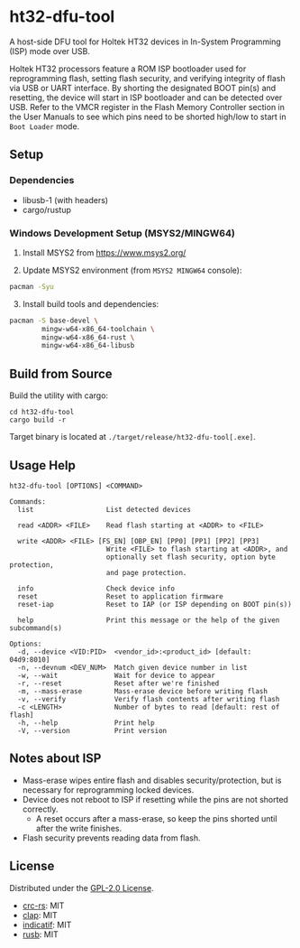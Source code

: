 ht32-dfu-tool
=============

A host-side DFU tool for Holtek HT32 devices in In-System Programming (ISP)
mode over USB.

Holtek HT32 processors feature a ROM ISP bootloader used for reprogramming
flash, setting flash security, and verifying integrity of flash via USB or
UART interface. By shorting the designated BOOT pin(s) and resetting, the
device will start in ISP bootloader and can be detected over USB. Refer to
the VMCR register in the Flash Memory Controller section in the User Manuals
to see which pins need to be shorted high/low to start in `Boot Loader` mode.

## Setup

### Dependencies

- libusb-1 (with headers)
- cargo/rustup

### Windows Development Setup (MSYS2/MINGW64)

1. Install MSYS2 from https://www.msys2.org/

2. Update MSYS2 environment (from `MSYS2 MINGW64` console):
```bash
pacman -Syu
```
3. Install build tools and dependencies:
```bash
pacman -S base-devel \
        mingw-w64-x86_64-toolchain \
        mingw-w64-x86_64-rust \
        mingw-w64-x86_64-libusb
```

## Build from Source

Build the utility with cargo:
```
cd ht32-dfu-tool
cargo build -r
```

Target binary is located at `./target/release/ht32-dfu-tool[.exe]`.

## Usage Help

```
ht32-dfu-tool [OPTIONS] <COMMAND>

Commands:
  list                  List detected devices

  read <ADDR> <FILE>    Read flash starting at <ADDR> to <FILE>

  write <ADDR> <FILE> [FS_EN] [OBP_EN] [PP0] [PP1] [PP2] [PP3]
                        Write <FILE> to flash starting at <ADDR>, and
                        optionally set flash security, option byte protection,
                        and page protection.

  info                  Check device info
  reset                 Reset to application firmware
  reset-iap             Reset to IAP (or ISP depending on BOOT pin(s))

  help                  Print this message or the help of the given subcommand(s)

Options:
  -d, --device <VID:PID>  <vendor_id>:<product_id> [default: 04d9:8010]
  -n, --devnum <DEV_NUM>  Match given device number in list
  -w, --wait              Wait for device to appear
  -r, --reset             Reset after we're finished
  -m, --mass-erase        Mass-erase device before writing flash
  -v, --verify            Verify flash contents after writing flash
  -c <LENGTH>             Number of bytes to read [default: rest of flash]
  -h, --help              Print help
  -V, --version           Print version
```

## Notes about ISP

- Mass-erase wipes entire flash and disables security/protection, but is necessary for reprogramming locked devices.
- Device does not reboot to ISP if resetting while the pins are not shorted correctly.
    - A reset occurs after a mass-erase, so keep the pins shorted until after the write finishes.
- Flash security prevents reading data from flash.

## License

Distributed under the [GPL-2.0 License](LICENSE).

- [crc-rs](https://github.com/mrhooray/crc-rs): MIT
- [clap](https://github.com/clap-rs/clap): MIT
- [indicatif](https://github.com/console-rs/indicatif): MIT
- [rusb](https://github.com/a1ien/rusb): MIT
